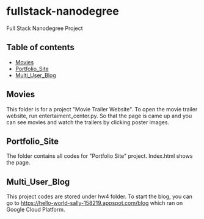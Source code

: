 # fullstack-nanodegree
Full Stack Nanodegree Project

## Table of contents
- [Movies](#movies)
- [Portfolio_Site](#portfolio_site)
- [Multi_User_Blog](#multi_user_blog)

## Movies
This folder is for a project "Movie Trailer Website".
To open the movie trailer website, run entertaiment_center.py.
So that the page is came up and you can see movies and watch the trailers by clicking poster images. 
## Portfolio_Site
The folder contains all codes for "Portfolio Site" project. Index.html shows the page.

## Multi_User_Blog
This project codes are stored under hw4 folder. To start the blog, you can go to https://hello-world-sally-158219.appspot.com/blog which ran on Google Cloud Platform.
